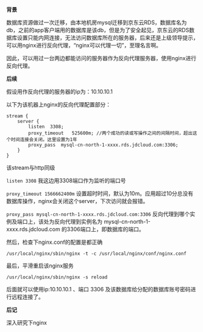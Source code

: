 **背景**

数据库资源做过一次迁移，由本地机房mysql迁移到京东云RDS，数据库名为db，之前的app客户端用的数据库是该db，但是为了安全起见，京东云的RDS数据库设置只能内网连接，无法访问数据库所在的服务器，后来还是上级领导提示，可以用nginx进行反向代理，“nginx可以代理一切”，至理名言啊。

因此，可以用过一台两边都能访问的服务器作为反向代理服务器，使用nginx进行反向代理。

**后续**

假设用作反向代理的服务器的ip为：10.10.10.1

以下为该机器上nginx的反向代理配置部分：

	stream {
	    server {
	        listen  3308;
	        proxy_timeout   525600m; //两个成功的读或写操作之间的间隔时间，超出这个时间连接会关闭。这里设置为1年
	        proxy_pass  mysql-cn-north-1-xxxx.rds.jdcloud.com:3306;
	    }
	}

该stream与http同级

`listen 3308` 我这边用3308端口作为监听的端口号

`proxy_timeout 1566662400m` 设置超时时间，默认为10m。应用超过10分总没有数据库操作，nginx会关闭这个server，下次访问就会报错。

`proxy_pass mysql-cn-north-1-xxxx.rds.jdcloud.com:3306` 反向代理到哪个实例及端口上，该处为反向代理到实例名为 mysql-cn-north-1-xxxx.rds.jdcloud.com 的3306端口上，即数据库的端口。

然后，检查下nginx.conf的配置是都正确

`/usr/local/nginx/sbin/nginx -t -c /usr/local/nginx/conf/nginx.conf`

最后，平滑重启该nginx服务

`/usr/local/nginx/sbin/nginx -s reload`

后面就可以使用ip:10.10.10.1 、端口 3306 及该数据库给分配的数据库账号密码进行远程连接了。

**后记**

深入研究下nginx 